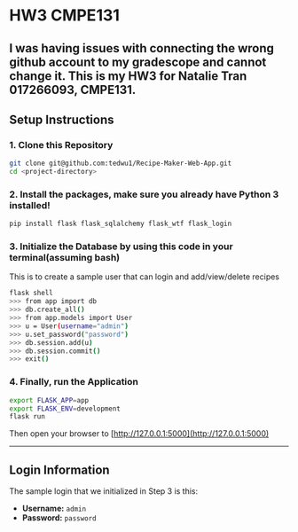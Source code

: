 # HW3 CMPE131

I was having issues with connecting the wrong github account to my gradescope and cannot change it. This is my HW3 for Natalie Tran 017266093, CMPE131.
---

## Setup Instructions

### 1. Clone this Repository
```bash
git clone git@github.com:tedwu1/Recipe-Maker-Web-App.git
cd <project-directory>
```

### 2. Install the packages, make sure you already have Python 3 installed!

```bash
pip install flask flask_sqlalchemy flask_wtf flask_login
```

### 3. Initialize the Database by using this code in your terminal(assuming bash)
This is to create a sample user that can login and add/view/delete recipes

```bash
flask shell
>>> from app import db
>>> db.create_all()
>>> from app.models import User
>>> u = User(username="admin")
>>> u.set_password("password")
>>> db.session.add(u)
>>> db.session.commit()
>>> exit()
```

### 4. Finally, run the Application
```bash
export FLASK_APP=app
export FLASK_ENV=development
flask run
```

Then open your browser to [http://127.0.0.1:5000](http://127.0.0.1:5000)

---

## Login Information
The sample login that we initialized in Step 3 is this: 
- **Username:** `admin`
- **Password:** `password`